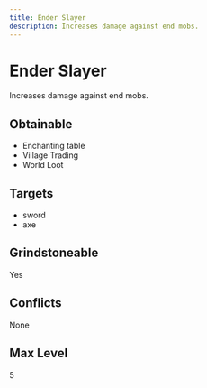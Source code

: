 ```yaml
---
title: Ender Slayer
description: Increases damage against end mobs.
---
```

# Ender Slayer
Increases damage against end mobs.
## Obtainable
- Enchanting table
- Village Trading
- World Loot
## Targets
- sword
 - axe
## Grindstoneable
Yes
## Conflicts
None
## Max Level
5
